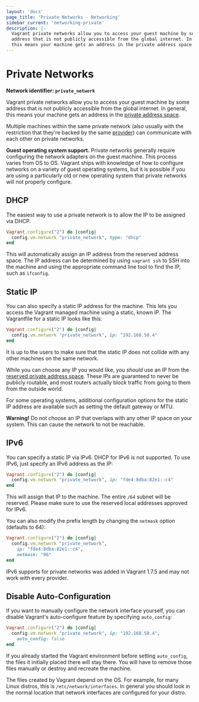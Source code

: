 ```yaml
---
layout: 'docs'
page_title: 'Private Networks - Networking'
sidebar_current: 'networking-private'
description: |-
  Vagrant private networks allow you to access your guest machine by some
  address that is not publicly accessible from the global internet. In general,
  this means your machine gets an address in the private address space.
---
```


# Private Networks

**Network identifier: `private_network`**

Vagrant private networks allow you to access your guest machine by some address
that is not publicly accessible from the global internet. In general, this
means your machine gets an address in the [private address space](https://en.wikipedia.org/wiki/Private_network#Private_IPv4_address_spaces).

Multiple machines within the same private network (also usually with the
restriction that they're backed by the same [provider](/docs/providers/))
can communicate with each other on private networks.

<div class="alert alert-info">
  <strong>Guest operating system support.</strong> Private networks
  generally require configuring the network adapters on the guest
  machine. This process varies from OS to OS. Vagrant ships with
  knowledge of how to configure networks on a variety of guest
  operating systems, but it is possible if you are using a particularly
  old or new operating system that private networks will not properly
  configure.
</div>

## DHCP

The easiest way to use a private network is to allow the IP to be assigned
via DHCP.

```ruby
Vagrant.configure("2") do |config|
  config.vm.network "private_network", type: "dhcp"
end
```

This will automatically assign an IP address from the reserved address space.
The IP address can be determined by using `vagrant ssh` to SSH into the
machine and using the appropriate command line tool to find the IP,
such as `ifconfig`.

## Static IP

You can also specify a static IP address for the machine. This lets you
access the Vagrant managed machine using a static, known IP. The
Vagrantfile for a static IP looks like this:

```ruby
Vagrant.configure("2") do |config|
  config.vm.network "private_network", ip: "192.168.50.4"
end
```

It is up to the users to make sure that the static IP does not collide
with any other machines on the same network.

While you can choose any IP you would like, you _should_ use an IP from
the [reserved private address space](https://en.wikipedia.org/wiki/Private_network#Private_IPv4_address_spaces). These IPs are guaranteed to never be publicly routable,
and most routers actually block traffic from going to them from the
outside world.

For some operating systems, additional configuration options for the static
IP address are available such as setting the default gateway or MTU.

<div class="alert alert-warning">
  <strong>Warning!</strong> Do not choose an IP that overlaps with any
  other IP space on your system. This can cause the network to not be
  reachable.
</div>

## IPv6

You can specify a static IP via IPv6. DHCP for IPv6 is not supported.
To use IPv6, just specify an IPv6 address as the IP:

```ruby
Vagrant.configure("2") do |config|
  config.vm.network "private_network", ip: "fde4:8dba:82e1::c4"
end
```

This will assign that IP to the machine. The entire `/64` subnet will
be reserved. Please make sure to use the reserved local addresses approved
for IPv6.

You can also modify the prefix length by changing the `netmask` option
(defaults to 64):

```ruby
Vagrant.configure("2") do |config|
  config.vm.network "private_network",
    ip: "fde4:8dba:82e1::c4",
    netmask: "96"
end
```

IPv6 supports for private networks was added in Vagrant 1.7.5 and may
not work with every provider.

## Disable Auto-Configuration

If you want to manually configure the network interface yourself, you
can disable Vagrant's auto-configure feature by specifying `auto_config`:

```ruby
Vagrant.configure("2") do |config|
  config.vm.network "private_network", ip: "192.168.50.4",
    auto_config: false
end
```

If you already started the Vagrant environment before setting `auto_config`,
the files it initially placed there will stay there. You will have to remove
those files manually or destroy and recreate the machine.

The files created by Vagrant depend on the OS. For example, for many
Linux distros, this is `/etc/network/interfaces`. In general you should
look in the normal location that network interfaces are configured for your
distro.
